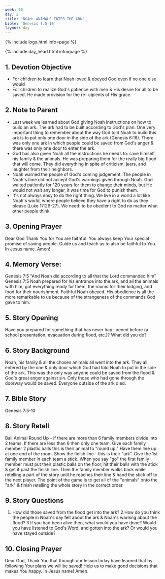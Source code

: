 ```yaml
---
week: 10
day: 2
title: 'NOAH: ANIMALS ENTER THE ARK'
bible: 'Genesis 7:5-10'
layout: day
---
```



{% include logo.html info=page %}

{% include day_head.html info=page %}

## 1. Devotion Objective
- For children to learn that Noah loved & obeyed God even if no one else would
- For children to realize God's patience with men & His desire for all to be saved. He made provision for the re- cipients of His grace.

## 2. Note to Parent
- Last week we learned about God giving Noah instructions on how to build an ark. The ark had to be built according to God's plan. One very important thing to remember about the way God told Noah to build this ark is to put only one door in the side of the ark (Genesis 6:16). There was only one ark in which people could be saved from God's anger & there was only one door to enter the ark.
- God has also given Noah all the instructions he needs to: save himself, his family & the animals. He was preparing them for the really big flood that will come. They did everything in spite of criticism, jeers, and laughter from their neighbors.
 - Noah warned the people of God's coming judgement. The people in Noah's time did not accept God's warnings given through Noah. God waited patiently for 120 years for them to change their minds, but He would not wait any longer, it was time for God to punish them.
- It's not always easy to do the right thing. We live in a world a lot like Noah's world, where people believe they have a right to do as they please (Luke 17:26-27). We need: to be obedient to God no matter what other people think.

## 3. Opening Prayer
Dear God Thank You for You are faithful. You always keep Your special promise of saving people. Guide us and teach us to also be faithful to You. In Jesus name. Amen!

## 4. Memory Verse:
Genesis 7:5 "And Noah did according to all that the Lord commanded him" Genesis 7:5 Noah prepared for his entrance into the ark, and all the animals with him; got everything ready for them, the rooms for their lodging, and food for their nourishment. Faithful Noah obeyed. His obedience is all the more remarkable to us because of the strangeness of the commands God gave to him.

## 5. Story Opening
Have you prepared for something that has never hap- pened before (a school presentation, evacuation during flood, etc.)? What did you do?

## 6. Story Background
Noah, his family & all the chosen animals all went into the ark. They all entered by the one & only door which God had told Noah to put in the side of the ark. This was the only way anyone could be saved from the flood & God's great anger against sin. Only those who had gone through the doorway would be saved. Everyone outside of the ark died.


## 7. Bible Story
Genesis 7:5-10

## 8. Story Retell
Ball Animal Round Up - if there are more than 6 family members divide into 2 teams. If there are less than 6 then only one team. Give each family member 2 plastic balls this is their animal to "round up." Have them line up at one end of the room. Show the finish line - this is their "ark". Give the 1st family member in each team a stick. When you say "go" the first family member must put their plastic balls on the floor, hit their balls with the stick & get it past the finish line. Then the family member walks back while retelling a part of the story until he reaches their line & hand the stick off to the next player. The point of the game is to get all of the "animals" onto the "ark" & finish retelling the whole story in the correct order.

## 9. Story Questions
1. How did those saved from the flood get into the ark? 2.How do you think the people in Noah's day felt about the ark & Noah's warning about the flood? 3.If you had been alive then, what would you have done? Would you have listened to God's Word, and gotten into the ark? Or would you have stayed outside?

## 10. Closing Prayer
Dear God, Thank You that through our lesson today have learned that by following Your plans we will be saved! Help us to make good decisions that makes You happy. In Jesus name! Amen.

